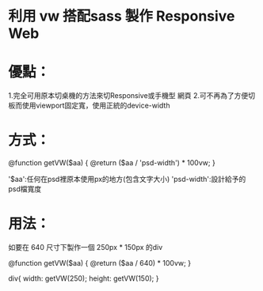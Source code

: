 # 利用 vw 搭配sass 製作 Responsive Web
# 優點：
1.完全可用原本切桌機的方法來切Responsive或手機型 網頁
2.可不再為了方便切板而使用viewport固定寬，使用正統的device-width

# 方式：
@function getVW($aa) {
  @return ($aa / 'psd-width') * 100vw;
}

'$aa':任何在psd裡原本使用px的地方(包含文字大小)
'psd-width':設計給予的psd檔寬度


# 用法：
如要在 640 尺寸下製作一個 250px * 150px 的div

@function getVW($aa) {
  @return ($aa / 640) * 100vw;
}

div{
	width: getVW(250);
	height: getVW(150);
}
